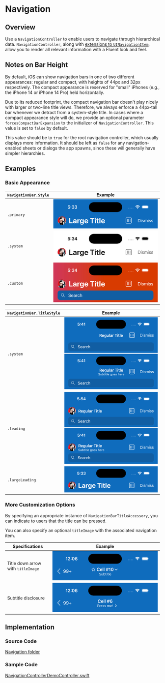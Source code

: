 # Navigation

## Overview

Use a `NavigationController` to enable users to navigate through hierarchical data. `NavigationController`, along with [extensions to `UINavigationItem`](https://github.com/microsoft/fluentui-apple/blob/main/ios/FluentUI/Navigation/UINavigationItem%2BNavigation.swift), allow you to render all relevant information with a Fluent look and feel.

## Notes on Bar Height

By default, iOS can show navigation bars in one of two different appearances: regular and compact, with heights of 44px and 32px respectively. The compact appearance is reserved for "small" iPhones (e.g., the iPhone 14 or iPhone 14 Pro) held horizontally.

Due to its reduced footprint, the compact navigation bar doesn't play nicely with larger or two-line title views. Therefore, we always enforce a 44px-tall bar whenever we detract from a system-style title. In cases where a compact appearance style will do, we provide an optional parameter `forcesCompactBarExpansion` to the initializer of `NavigationController`. This value is set to `false` by default.

This value should be to `true` for the root navigation controller, which usually displays more information. It should be left as `false` for any navigation-enabled sheets or dialogs the app spawns, since these will generally have simpler hierarchies.

## Examples

### Basic Appearance

| `NavigationBar.Style` | Example |
|-|-|
| `.primary` | ![Navigation-Style-Primary.png](.attachments/Navigation-Style-Primary.png) |
| `.system` | ![Navigation-Style-System.png](.attachments/Navigation-Style-System.png) |
| `.custom` | ![Navigation-Style-Custom.png](.attachments/Navigation-Style-Custom.png) |

| `NavigationBar.TitleStyle` | Example |
|-|-|
| `.system` | ![Navigation-TitleStyle-System1.png](.attachments/Navigation-TitleStyle-System1.png) ![Navigation-TitleStyle-System2.png](.attachments/Navigation-TitleStyle-System2.png) |
| `.leading` | ![Navigation-TitleStyle-Leading1.png](.attachments/Navigation-TitleStyle-Leading1.png) ![Navigation-TitleStyle-Leading2.png](.attachments/Navigation-TitleStyle-Leading2.png) |
| `.largeLeading` | ![Navigation-Style-Primary.png](.attachments/Navigation-Style-Primary.png) |

### More Customization Options

By specifying an appropriate instance of `NavigationBarTitleAccessory`, you can indicate to users that the title can be pressed.

You can also specify an optional `titleImage` with the associated navigation item.

| Specifications | Example |
|-|-|
| Title down arrow with `titleImage` | ![Navigation-Accessory-Image-TitleDownArrow.png](.attachments/Navigation-Accessory-Image-TitleDownArrow.png)
| Subtitle disclosure | ![Navigation-Accessory-SubtitleDisclosure.png](.attachments/Navigation-Accessory-SubtitleDisclosure.png)

## Implementation

### Source Code

[Navigation folder](https://github.com/microsoft/fluentui-apple/blob/main/ios/FluentUI/Navigation/)

### Sample Code

[NavigationControllerDemoController.swift](https://github.com/microsoft/fluentui-apple/blob/main/ios/FluentUI.Demo/FluentUI.Demo/Demos/NavigationControllerDemoController.swift)
